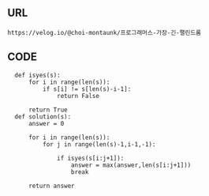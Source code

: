 ## URL
    https://velog.io/@choi-montaunk/프로그래머스-가장-긴-팰린드롬
## CODE
      def isyes(s):
          for i in range(len(s)):
              if s[i] != s[len(s)-i-1]:
                  return False

          return True
      def solution(s):
          answer = 0

          for i in range(len(s)):
              for j in range(len(s)-1,i-1,-1):

                  if isyes(s[i:j+1]):
                      answer = max(answer,len(s[i:j+1]))
                      break

          return answer
